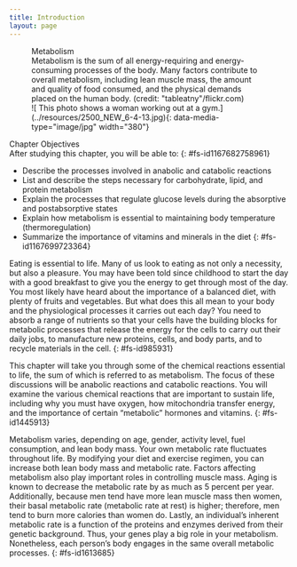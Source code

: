 ```yaml
---
title: Introduction
layout: page
---
```


<?cnx.eoc
  class="summary" title="Chapter Review"?>

<?cnx.eoc
  class="interactive-exercise" title="Interactive Link Questions"?>

<?cnx.eoc
  class="multiple-choice" title="Review Questions" ?>

<?cnx.eoc
  class="free-response" title="Critical Thinking Questions"?>

<figure id="fig-ch25_00_01" class="splash">
<div data-type="title">
Metabolism
</div>
<figcaption>
Metabolism is the sum of all energy-requiring and energy-consuming
processes of the body. Many factors contribute to overall metabolism,
including lean muscle mass, the amount and quality of food consumed, and
the physical demands placed on the human body. (credit:
"tableatny"/flickr.com)
</figcaption>
<span markdown="1" data-type="media" id="fs-id4138531" data-alt=" This photo shows a
woman working out at a gym."> ![ This photo shows a woman working out at
a gym.](../resources/2500_NEW_6-4-13.jpg){: data-media-type="image/jpg"
width="380"} </span>
</figure>
<div data-type="note" id="fs-id1167698783104" class="chapter-objectives" markdown="1">
<div data-type="title">
Chapter Objectives
</div>
After studying this chapter, you will be able to:
{: #fs-id1167682758961}

* Describe the processes involved in anabolic and catabolic reactions
* List and describe the steps necessary for carbohydrate, lipid, and
  protein metabolism
* Explain the processes that regulate glucose levels during the
  absorptive and postabsorptive states
* Explain how metabolism is essential to maintaining body temperature
  (thermoregulation)
* Summarize the importance of vitamins and minerals in the diet
{: #fs-id1167699723364}

</div>
Eating is essential to life. Many of us look to eating as not only a
necessity, but also a pleasure. You may have been told since childhood
to start the day with a good breakfast to give you the energy to get
through most of the day. You most likely have heard about the importance
of a balanced diet, with plenty of fruits and vegetables. But what does
this all mean to your body and the physiological processes it carries
out each day? You need to absorb a range of nutrients so that your cells
have the building blocks for metabolic processes that release the energy
for the cells to carry out their daily jobs, to manufacture new
proteins, cells, and body parts, and to recycle materials in the cell.
{: #fs-id985931}

This chapter will take you through some of the chemical reactions
essential to life, the sum of which is referred to as metabolism. The
focus of these discussions will be anabolic reactions and catabolic
reactions. You will examine the various chemical reactions that are
important to sustain life, including why you must have oxygen, how
mitochondria transfer energy, and the importance of certain “metabolic”
hormones and vitamins.
{: #fs-id1445913}

Metabolism varies, depending on age, gender, activity level, fuel
consumption, and lean body mass. Your own metabolic rate fluctuates
throughout life. By modifying your diet and exercise regimen, you can
increase both lean body mass and metabolic rate. Factors affecting
metabolism also play important roles in controlling muscle mass. Aging
is known to decrease the metabolic rate by as much as 5 percent per
year. Additionally, because men tend have more lean muscle mass then
women, their basal metabolic rate (metabolic rate at rest) is higher;
therefore, men tend to burn more calories than women do. Lastly, an
individual’s inherent metabolic rate is a function of the proteins and
enzymes derived from their genetic background. Thus, your genes play a
big role in your metabolism. Nonetheless, each person’s body engages in
the same overall metabolic processes.
{: #fs-id1613685}




